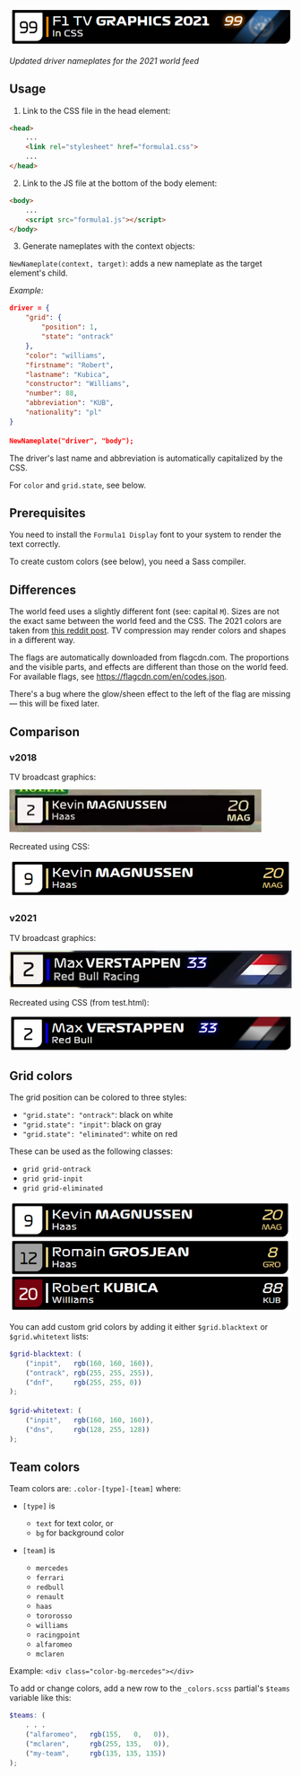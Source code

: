 ![F1 TV graphics in CSS](images/header-v2021.png)

*Updated driver nameplates for the 2021 world feed*

## Usage

1. Link to the CSS file in the head element:

```html
<head>
	...
	<link rel="stylesheet" href="formula1.css">
	...
</head>
```

2. Link to the JS file at the bottom of the body element:

```html
<body>
	...
	<script src="formula1.js"></script>
</body>
```

3. Generate nameplates with the context objects: 

`NewNameplate(context, target)`: adds a new nameplate as the target element's child.

*Example:*

```json
driver = {
    "grid": {
        "position": 1,
        "state": "ontrack"
    },
    "color": "williams",
    "firstname": "Robert",
    "lastname": "Kubica",
    "constructor": "Williams",
    "number": 88,
    "abbreviation": "KUB",
	"nationality": "pl"
}

NewNameplate("driver", "body");
```

The driver's last name and abbreviation is automatically capitalized by the CSS. 

For `color` and `grid.state`, see below.

## Prerequisites

You need to install the `Formula1 Display` font to your system to render the text correctly.

To create custom colors (see below), you need a Sass compiler.

## Differences

The world feed uses a slightly different font (see: capital `M`). Sizes are not the exact same between the world feed and the CSS. The 2021 colors are taken from [this reddit post](https://www.reddit.com/r/formula1/comments/m18iwo/new_team_colors_again_from_formula1com_compared/). TV compression may render colors and shapes in a different way.

The flags are automatically downloaded from flagcdn.com. The proportions and the visible parts, and effects are different than those on the world feed. For available flags, see https://flagcdn.com/en/codes.json.

There's a bug where the glow/sheen effect to the left of the flag are missing — this will be fixed later.

## Comparison

### v2018

TV broadcast graphics:

![Captured TV broadcast graphics.](images/screenshot-tv.png)

Recreated using CSS:

![Recreated TV graphics.](images/screenshot-cssv2.png)

### v2021

TV broadcast graphics:

![Captured TV broadcast graphics.](images/screenshot-tv-v2021.png)

Recreated using CSS (from test.html):

![Recreated TV graphics.](images/screenshot-v2021.png)

## Grid colors

The grid position can be colored to three styles:

- `"grid.state": "ontrack"`: black on white
- `"grid.state": "inpit"`: black on gray
- `"grid.state": "eliminated"`: white on red

These can be used as the following classes:

- `grid grid-ontrack`
- `grid grid-inpit`
- `grid grid-eliminated`

![Grid colors: black on white, black on gray, and white on red.](images/grid-color.png)

You can add custom grid colors by adding it either `$grid.blacktext` or `$grid.whitetext` lists:

```scss
$grid-blacktext: (
    ("inpit",   rgb(160, 160, 160)),
    ("ontrack", rgb(255, 255, 255)),
    ("dnf",     rgb(255, 255, 0))
);

$grid-whitetext: (
    ("inpit",   rgb(160, 160, 160)),
    ("dns",     rgb(128, 255, 128))
);
```

## Team colors

Team colors are: `.color-[type]-[team]` where:

- `[type]` is

  - `text` for text color, or
  - `bg` for background color

- `[team]` is

  - `mercedes`
  - `ferrari`
  - `redbull`
  - `renault`
  - `haas`
  - `tororosso`
  - `williams`
  - `racingpoint`
  - `alfaromeo`
  - `mclaren`

Example: `<div class="color-bg-mercedes"></div>`

To add or change colors, add a new row to the `_colors.scss` partial's `$teams` variable like this:

```scss
$teams: (
	. . .
	("alfaromeo",   rgb(155,   0,   0)),
	("mclaren",     rgb(255, 135,   0)),
	("my-team",     rgb(135, 135, 135))
);